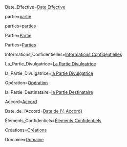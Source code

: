 Date_Effective=<a href='#Def.Date_Effective.sec' class='definedterm'>Date Effective</a>

partie=<a href='#Def.Partie.sec' class='definedterm'>partie</a>

parties=<a href='#Def.Partie.sec' class='definedterm'>parties</a>

Partie=<a href="#Def.Partie.sec" class="definedterm">Partie</a>

Parties=<a href="#Def.Partie.sec" class="definedterm">Parties</a>

Informations_Confidentielles=<a href='#Def.Information_Confidentielle.sec' class='definedterm'>Informations Confidentielles</a>

La_Partie_Divulgatrice=<a href='#Def.la_Partie_Divulgatrice.sec' class='definedterm'>La Partie Divulgatrice</a>

la_Partie_Divulgatrice=<a href='#Def.la_Partie_Divulgatrice.sec' class='definedterm'>la Partie Divulgatrice</a>

Opération=<a href='#Def.Opération.sec' class='definedterm'>Opération</a>

la_Partie_Destinataire=<a href='#Def.la_Partie_Destinataire.sec' class='definedterm'>la Partie Destinataire</a>

Accord=<a href='#Def.Accord.sec' class='definedterm'>Accord</a>

Date_de_l'Accord=<a href="Date_de_l'Accord" class="definedterm">Date de l'{_Accord}</a>

Éléments_Confidentiels=<a href="#Def.Élément_Confidentiel.sec" class="definedterm">Éléments Confidentiels</a>

Créations=<a href="#Def.Création.sec" class="definedterm">Créations</a>

Domaine=<a href="#Def.Domaine.sec" class="definedterm">Domaine</a>